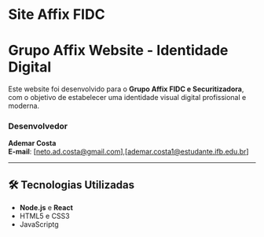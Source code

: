 # Site Affix FIDC
# Grupo Affix Website - Identidade Digital

Este website foi desenvolvido para o **Grupo Affix FIDC e Securitizadora**, com o objetivo de estabelecer uma identidade visual digital profissional e moderna. 

### Desenvolvedor 
**Ademar Costa**  
**E-mail**: [neto.ad.costa@gmail.com],[ademar.costa1@estudante.ifb.edu.br]

---
## 🛠 Tecnologias Utilizadas

- **Node.js** e **React**
- HTML5 e CSS3
- JavaScriptg